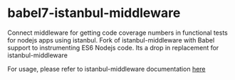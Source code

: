 # babel7-istanbul-middleware

Connect middleware for getting code coverage numbers in functional tests for nodejs apps using istanbul. Fork of istanbul-middleware with Babel support to instrumenting ES6 Nodejs code. Its a drop in replacement for istanbul-middleware

For usage, please refer to istanbul-middleware documentation [here](https://www.npmjs.com/package/istanbul-middleware)
